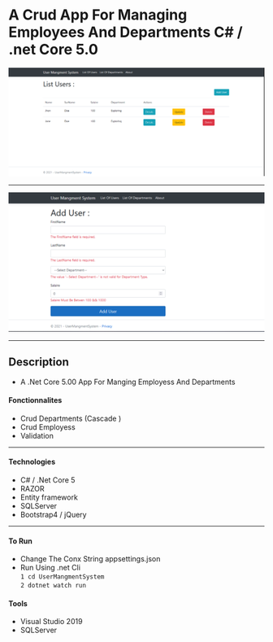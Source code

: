 # A Crud App For Managing Employees And Departments C# / .net Core 5.0

![Project Image](./img/img1.png)

---

![Project Image](./img/img2.png)

---

## Description

- A .Net Core 5.00 App For Manging Employess And Departments

#### Fonctionnalites

- Crud Departments (Cascade )
- Crud Employess
- Validation

---

#### Technologies

- C# / .Net Core 5
- RAZOR
- Entity framework
- SQLServer
- Bootstrap4 / jQuery

---

#### To Run

- Change The Conx String appsettings.json
- Run Using .net Cli <br> `1 cd UserMangmentSystem ` <br> `2 dotnet watch run `

#### Tools

- Visual Studio 2019
- SQLServer
